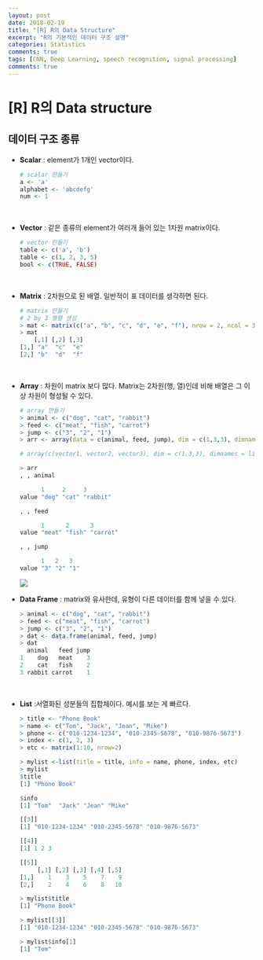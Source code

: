 ```yaml
---
layout: post
date: 2018-02-19
title: "[R] R의 Data Structure"
excerpt: "R의 기본적인 데이터 구조 설명"
categories: Statistics
comments: true
tags: [CNN, Deep Learning, speech recognition, signal processing]
comments: true
---
```


# [R] R의 Data structure

## 데이터 구조 종류

- **Scalar** : element가 1개인 vector이다. 

  ```r
  # scalar 만들기
  a <- 'a'
  alphabet <- 'abcdefg'
  num <- 1
  ```

  ​

- **Vector** : 같은 종류의 element가 여러개 들어 있는 1차원 matrix이다.

  ```r
  # vector 만들기
  table <- c('a', 'b')
  table <- c(1, 2, 3, 5)
  bool <- c(TRUE, FALSE)
  ```

  ​

- **Matrix** : 2차원으로 된 배열. 일반적이 표 데이터를 생각하면 된다.

  ```r
  # matrix 만들기
  # 2 by 3 행렬 생성
  > mat <- matrix(c("a", "b", "c", "d", "e", "f"), nrow = 2, ncol = 3)
  > mat
      [,1] [,2] [,3]
  [1,] "a"  "c"  "e" 
  [2,] "b"  "d"  "f" 

  ```

  ​

- **Array** : 차원이  matrix 보다 많다. Matrix는 2차원(행, 열)인데 비해 배열은 그 이상 차원이 형성될 수 있다.

  ```r
  # array 만들기
  > animal <- c("dog", "cat", "rabbit")
  > feed <- c("meat", "fish", "carrot")
  > jump <- c("3", "2", "1")
  > arr <- array(data = c(animal, feed, jump), dim = c(1,3,3), dimnames = list('value', c(1, 2, 3), c('animal','feed','jump')))

  # array(c(vector1, vector2, vector3), dim = c(1,3,3), dimnames = list(row.names, column.names, matrix.names))

  > arr
  , , animal

        1     2     3       
  value "dog" "cat" "rabbit"

  , , feed

        1      2      3       
  value "meat" "fish" "carrot"

  , , jump

        1   2   3  
  value "3" "2" "1" 

  ```

  ![](https://lovesignal.github.io/img/post/Study/R_1.png)



- **Data Frame** : matrix와 유사한데, 유형이 다른 데이터를 함께 넣을 수 있다.

  ```R
  > animal <- c("dog", "cat", "rabbit")
  > feed <- c("meat", "fish", "carrot")
  > jump <- c("3", "2", "1")
  > dat <- data.frame(animal, feed, jump)
  > dat
    animal   feed jump
  1    dog   meat    3
  2    cat   fish    2
  3 rabbit carrot    1
  ```

  ​


- **List** :서열화된 성분들의 집합체이다. 예시를 보는 게 빠르다.

  ```R
  > title <- "Phone Book"
  > name <- c("Tom", "Jack", "Jean", "Mike")
  > phone <- c("010-1234-1234", "010-2345-5678", "010-9876-5673")
  > index <- c(1, 2, 3)
  > etc <- matrix(1:10, nrow=2)

  > mylist <-list(title = title, info = name, phone, index, etc)
  > mylist
  $title
  [1] "Phone Book"

  $info
  [1] "Tom"  "Jack" "Jean" "Mike"

  [[3]]
  [1] "010-1234-1234" "010-2345-5678" "010-9876-5673"

  [[4]]
  [1] 1 2 3

  [[5]]
       [,1] [,2] [,3] [,4] [,5]
  [1,]    1    3    5    7    9
  [2,]    2    4    6    8   10

  > mylist$title
  [1] "Phone Book"

  > mylist[[3]]
  [1] "010-1234-1234" "010-2345-5678" "010-9876-5673"

  > mylist$info[1]
  [1] "Tom"
  ```

  ​

